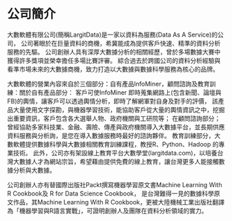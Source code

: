 # 公司簡介

 大數軟體有限公司(簡稱LargitData)是一家以資料為服務(Data As A Service)的公司，
 公司著眼於在巨量資料的商機，希冀能成為提供客戶快速、精準的資料分析服務的先驅。
 公司創辦人具有深厚大數據分析的相關經歷，曾於多場數據大賽中獲得許多獎項並榮幸擔任多場比賽評審。
 綜合過去於跨國公司的資料分析經驗與看準市場未來的大數據商機，致力打造以大數據與數據科學服務為核心的品牌。  

大數軟體的營業內容來自於三個部分：自有產品InfoMiner，顧問諮詢及教育訓練：關於自有產品部分：
客戶可使InfoMiner 即時蒐集網路上(包含新聞、論壇與FB)的輿情，讓客戶可以透過輿情分析，即時了解網軍對自身及對手的評價，
該產品大量使用文字探勘，與機器學習技術，能協助客戶從大量的輿情資訊之中，挖掘出重要資訊，客戶包含各大選舉人物、政府機關與工研院等；
在顧問諮詢部分；曾經協助多家科技業、金融、壽險、傳產與政府機關導入大數據平台，並長期供應資料服務與分析詢，是您在導入數據服務時最好的諮詢夥伴。
教育訓練部分，大數軟體提供數據科學與大數據相關教育訓練課程，教授R、Python、Hadoop 的專業技術。
此外，公司亦有架設線上教育平台大數學堂(largitdata.com)，以培養台灣大數據人才為網站宗旨，希望藉由提供免費的線上教育，讓台灣更多人能接觸數據分析與大數據。

公司創辦人亦有替國際出版社Packt撰寫機器學習原文書Machine Learning With R Cookbook及 R for Data Science Cookbook，
是台灣難得一見的數據科學原文作品，其Machine Learning With R Cookbook，更被大陸機械工業出版社翻譯為「機器學習與R語言實戰」，可證明創辦人及團隊在資料分析領域的實力。



 
